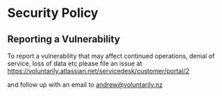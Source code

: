 # Security Policy

## Reporting a Vulnerability

To report a vulnerability that may affect continued operations, denial of service, loss of data etc 
please file an issue at https://voluntarily.atlassian.net/servicedesk/customer/portal/2

and follow up with an email to andrew@voluntarily.nz

